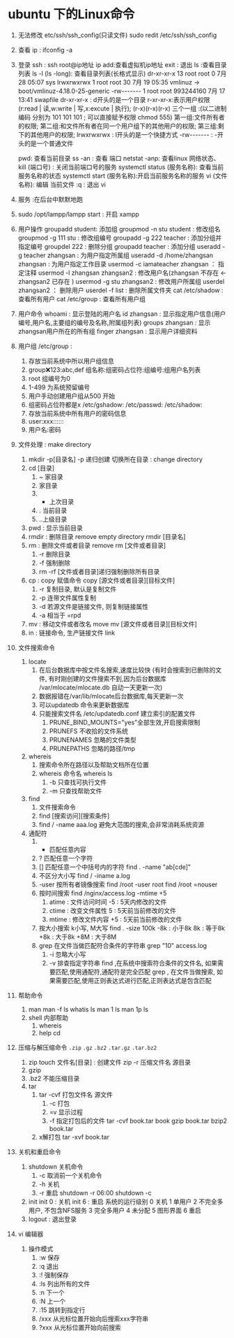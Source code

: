 
# ubuntu 下的Linux命令
1. 无法修改 etc/ssh/ssh_config(只读文件)  sudo redit /etc/ssh/ssh_config
2. 查看 ip  : ifconfig -a
3. 登录 ssh : 
	ssh root@ip地址
	ip add:查看虚拟机ip地址
	exit : 退出
	ls :查看目录列表
	ls -l  (ls -long): 查看目录列表(长格式显示)
		dr-xr-xr-x  13 root root         0 7月  28 05:07 sys
		lrwxrwxrwx   1 root root        30 7月  19 05:35 vmlinuz -> boot/vmlinuz-4.18.0-25-generic
		-rw-------   1 root root 993244160 7月  17 13:41 swapfile
		dr-xr-xr-x : d开头的是一个目录   r-xr-xr-x:表示用户权限(r:read | 读,w:write | 写,x:excute | 执行);
			(r-x)(r-x)(r-x) 三个一组 :(以二进制编码 分别为 101 101 101 ; 可以直接赋予权限  chmod 555) 
			第一组:文件所有者的权限;
			第二组:和文件所有者在同一个用户组下的其他用户的权限;
			第三组:剩下的其他用户的权限;
		lrwxrwxrwx :  l开头的是一个快捷方式
		-rw------- : -开头的是一个普通文件
		
	pwd: 查看当前目录
	ss -an : 查看 端口
	netstat -anp: 查看linux 网络状态、
	kill (端口号) : 关闭当前端口号的服务
	systemctl status (服务名称): 查看当前服务名称的状态
	systemctl start (服务名称):开启当前服务名称的服务
	vi (文件名称): 编辑 当前文件
		:q : 退出 vi
4. 服务 :在后台中默默地跑
5. sudo /opt/lampp/lampp start :  开启 xampp
6. 用户操作
	groupadd student: 添加组
	groupmod -n stu student : 修改组名
	groupmod -g 111 stu : 修改组编号
	groupadd -g 222 teacher : 添加分组并指定编号
	groupdel 222 : 删除分组
	groupadd teacher : 添加分组
	useradd -g teacher zhangsan : 为用户指定所属组
	useradd -d /home/zhangsan zhangsan : 为用户指定工作目录
	usermod -c iamateacher zhangsan ： 指定注释
	usermod -l zhangsan zhangsan2 : 修改用户名(zhangsan 不存在 <- zhangsan2 已存在 )
	usermod -g stu zhangsan2 : 修改用户所属组
	userdel zhangsan2 ： 删除用户
	userdel -f list : 删除所属文件夹
	cat /etc/shadow : 查看所有用户
	cat /etc/group : 查看所有用户组
7. 用户命令
	whoami : 显示登陆的用户名
	id zhangsan : 显示指定用户信息(用户编号,用户名,主要组的编号及名称,附属组列表)
	groups zhangsan : 显示zhangsan用户所在的所有组
	finger zhangsan : 显示用户详细资料
8. 用户组
	/etc/group : 
	1. 存放当前系统中所以用户组信息
	2. group:x:123:abc,def
		组名称:组密码占位符:组编号:组用户名列表
	3. root 组编号为0 
	4. 1-499 为系统预留编号
	5. 用户手动创建用户组从500 开始
	6. 组密码占位符都是x
	/etc/gshadow:
	/etc/passwd:
	/etc/shadow:
	1. 存放当前系统中所有用户的密码信息
	2. user:xxx::::::
	3. 用户名:密码
9. 文件处理 : make directory
	1. mkdir -p[目录名]
		-p 递归创建
	切换所在目录 : change directory
	2. cd [目录]
		1. ~ 家目录
		2. 家目录
		3. - 上次目录
		4. . 当前目录
		5. ..上级目录
	3. pwd : 显示当前目录
	4. rmdir : 删除目录 remove empty directory
		rmdir [目录名]
	5. rm : 删除文件或者目录 remove
		rm [文件或者目录]
		1. -r 删除目录
		2. -f 强制删除
		3. rm -rf [文件或者目录]递归强制删除所有目录
	6. cp : copy 赋值命令
		copy [源文件或者目录][目标文件]
		1. -r 复制目录, 默认是复制文件
		2. -p 连带文件属性复制
		3. -d 若源文件是链接文件, 则复制链接属性
		4. -a 相当于 =rpd
	7. mv : 移动文件或者改名 move
		mv [源文件或者目录][目标文件]
	8. in : 链接命令, 生产链接文件 link
10. 文件搜索命令
	1. locate
		1. 在后台数据库中按文件名搜索,速度比较快 (有时会搜索到已删除的文件, 有时刚创建的文件搜索不到,因为后台数据库 /var/mlocate/mlocate.db 自动一天更新一次)
		2. 数据报错在/var/lib/mlocate后台数据库,每天更新一次
		3. 可以updatedb 命令来更新数据库
		4. 只能搜索文件名
			/etc/updatedb.conf
			建立索引的配置文件
			1. PRUNE_BIND_MOUNTS="yes"全部生效,开启搜索限制
			2. PRUNEFS 不收拾的文件系统
			3. PRUNENAMES 忽略的文件类型
			4. PRUNEPATHS 忽略的路径/tmp
	2. whereis
		1. 搜索命令所在路径以及帮助文档所在位置
		2. whereis 命令名
			whereis ls
			1. -b 只查找可执行文件
			2. -m 只查找帮助文件
	3. find 
		1. 文件搜索命令
		2. find [搜索访问][搜索条件]
		3. find / -name aaa.log 避免大范围的搜索,会非常消耗系统资源
	4. 通配符
		1. * 匹配任意内容
		2. ? 匹配任意一个字符
		3. [] 匹配任意一个中括号内的字符
			find . -name "ab[cde]"
		4. 不区分大小写
			find / -iname a.log
		5. -user 按所有者镜像搜索
			find /root -user root
			find /root =nouser
		6. 按时间搜索
			find /nginx/access.log -mtime +5
			1. atime : 文件访问时间  -5 : 5天内修改的文件
			2. ctime : 改变文件属性	 5 : 5天前当前修改的文件
			3. mtime : 修改文件内容	 +5 : 5天前当前修改的文件
		7. 按大小搜索
			k小写, M大写
			find . -size 100k
			-8k : 小于8k
			8k : 等于8k
			+8k : 大于8k
			+8M : 大于8M
		8. grep
			在文件当做匹配符合条件的字符串
			grep "10" access.log
			1. -i 忽略大小写
			2. -v 排查指定字符串
			find ,在系统中搜索符合条件的文件名, 如果需要匹配,使用通配符,通配符是完全匹配
			grep , 在文件当做搜索, 如果需要匹配,使用正则表达式进行匹配,正则表达式是包含匹配
11. 帮助命令
	1. man 
		man -f ls
		whatis ls
		man 1 ls
		man 1p ls
	2. shell 内部帮助
		1. whereis 
		2. help cd 
12. 压缩与解压缩命令
	`.zip` `.gz` `.bz2` `.tar.gz` `.tar.bz2`
	1. zip 
		touch 文件名[目录] : 创建文件
		zip -r 压缩文件名 源目录
	2. gzip
	3. .bz2 不能压缩目录
	4. tar 
		1. tar -cvf 打包文件名 源文件
			1. -c 打包
			2. =v 显示过程
			3. -f 指定打包后的文件
			tar -cvf book.tar book
			gzip book.tar
			bzip2 book.tar
		2. x解打包
			tar -xvf book.tar
13. 关机和重启命令
	1. shutdown 关机命令
		1. -c 取消前一个关机命令
		2. -h 关机
		3. -r 重启
		shutdown -r 06:00
		shutdown -c
	2. init
		init 0 : 关机
		init 6 : 重启
		系统的运行级别
			0 关机
			1 单用户
			2 不完全多用户, 不包含NFS服务
			3 完全多用户
			4 未分配
			5 图形界面
			6 重启
	3. logout : 退出登录
14. vi 编辑器
	1. 操作模式
		1. :w 保存
		2. :q 退出
		3. :! 强制保存
		4. :ls 列出所有的文件
		5. :n 下一个
		6. :N 上一个
		7. :15 跳转到指定行
		8. /xxx 从光标位置开始向后搜索xxx字符串
		9. ?xxx 从光标位置开始向前搜索